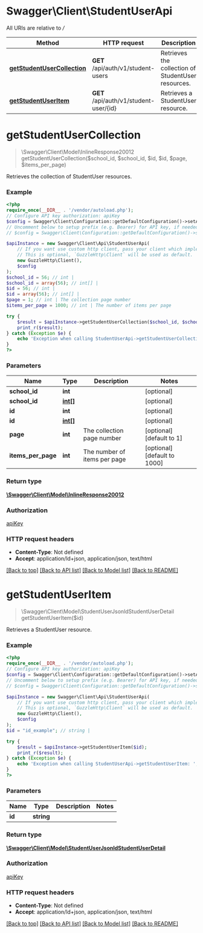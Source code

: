 # Swagger\Client\StudentUserApi

All URIs are relative to */*

Method | HTTP request | Description
------------- | ------------- | -------------
[**getStudentUserCollection**](StudentUserApi.md#getstudentusercollection) | **GET** /api/auth/v1/student-users | Retrieves the collection of StudentUser resources.
[**getStudentUserItem**](StudentUserApi.md#getstudentuseritem) | **GET** /api/auth/v1/student-user/{id} | Retrieves a StudentUser resource.

# **getStudentUserCollection**
> \Swagger\Client\Model\InlineResponse20012 getStudentUserCollection($school_id, $school_id, $id, $id, $page, $items_per_page)

Retrieves the collection of StudentUser resources.

### Example
```php
<?php
require_once(__DIR__ . '/vendor/autoload.php');
// Configure API key authorization: apiKey
$config = Swagger\Client\Configuration::getDefaultConfiguration()->setApiKey('Authorization', 'YOUR_API_KEY');
// Uncomment below to setup prefix (e.g. Bearer) for API key, if needed
// $config = Swagger\Client\Configuration::getDefaultConfiguration()->setApiKeyPrefix('Authorization', 'Bearer');

$apiInstance = new Swagger\Client\Api\StudentUserApi(
    // If you want use custom http client, pass your client which implements `GuzzleHttp\ClientInterface`.
    // This is optional, `GuzzleHttp\Client` will be used as default.
    new GuzzleHttp\Client(),
    $config
);
$school_id = 56; // int | 
$school_id = array(56); // int[] | 
$id = 56; // int | 
$id = array(56); // int[] | 
$page = 1; // int | The collection page number
$items_per_page = 1000; // int | The number of items per page

try {
    $result = $apiInstance->getStudentUserCollection($school_id, $school_id, $id, $id, $page, $items_per_page);
    print_r($result);
} catch (Exception $e) {
    echo 'Exception when calling StudentUserApi->getStudentUserCollection: ', $e->getMessage(), PHP_EOL;
}
?>
```

### Parameters

Name | Type | Description  | Notes
------------- | ------------- | ------------- | -------------
 **school_id** | **int**|  | [optional]
 **school_id** | [**int[]**](../Model/int.md)|  | [optional]
 **id** | **int**|  | [optional]
 **id** | [**int[]**](../Model/int.md)|  | [optional]
 **page** | **int**| The collection page number | [optional] [default to 1]
 **items_per_page** | **int**| The number of items per page | [optional] [default to 1000]

### Return type

[**\Swagger\Client\Model\InlineResponse20012**](../Model/InlineResponse20012.md)

### Authorization

[apiKey](../../README.md#apiKey)

### HTTP request headers

 - **Content-Type**: Not defined
 - **Accept**: application/ld+json, application/json, text/html

[[Back to top]](#) [[Back to API list]](../../README.md#documentation-for-api-endpoints) [[Back to Model list]](../../README.md#documentation-for-models) [[Back to README]](../../README.md)

# **getStudentUserItem**
> \Swagger\Client\Model\StudentUserJsonldStudentUserDetail getStudentUserItem($id)

Retrieves a StudentUser resource.

### Example
```php
<?php
require_once(__DIR__ . '/vendor/autoload.php');
// Configure API key authorization: apiKey
$config = Swagger\Client\Configuration::getDefaultConfiguration()->setApiKey('Authorization', 'YOUR_API_KEY');
// Uncomment below to setup prefix (e.g. Bearer) for API key, if needed
// $config = Swagger\Client\Configuration::getDefaultConfiguration()->setApiKeyPrefix('Authorization', 'Bearer');

$apiInstance = new Swagger\Client\Api\StudentUserApi(
    // If you want use custom http client, pass your client which implements `GuzzleHttp\ClientInterface`.
    // This is optional, `GuzzleHttp\Client` will be used as default.
    new GuzzleHttp\Client(),
    $config
);
$id = "id_example"; // string | 

try {
    $result = $apiInstance->getStudentUserItem($id);
    print_r($result);
} catch (Exception $e) {
    echo 'Exception when calling StudentUserApi->getStudentUserItem: ', $e->getMessage(), PHP_EOL;
}
?>
```

### Parameters

Name | Type | Description  | Notes
------------- | ------------- | ------------- | -------------
 **id** | **string**|  |

### Return type

[**\Swagger\Client\Model\StudentUserJsonldStudentUserDetail**](../Model/StudentUserJsonldStudentUserDetail.md)

### Authorization

[apiKey](../../README.md#apiKey)

### HTTP request headers

 - **Content-Type**: Not defined
 - **Accept**: application/ld+json, application/json, text/html

[[Back to top]](#) [[Back to API list]](../../README.md#documentation-for-api-endpoints) [[Back to Model list]](../../README.md#documentation-for-models) [[Back to README]](../../README.md)

